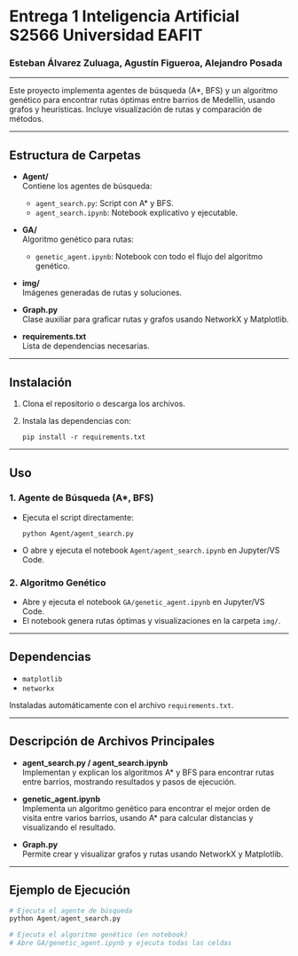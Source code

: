 # Entrega 1 Inteligencia Artificial S2566 Universidad EAFIT
### Esteban Álvarez Zuluaga, Agustín Figueroa, Alejandro Posada

---

Este proyecto implementa agentes de búsqueda (A*, BFS) y un algoritmo genético para encontrar rutas óptimas entre barrios de Medellín, usando grafos y heurísticas. Incluye visualización de rutas y comparación de métodos.

---

## Estructura de Carpetas

- **Agent/**  
  Contiene los agentes de búsqueda:
  - `agent_search.py`: Script con A* y BFS.
  - `agent_search.ipynb`: Notebook explicativo y ejecutable.

- **GA/**  
  Algoritmo genético para rutas:
  - `genetic_agent.ipynb`: Notebook con todo el flujo del algoritmo genético.

- **img/**  
  Imágenes generadas de rutas y soluciones.

- **Graph.py**  
  Clase auxiliar para graficar rutas y grafos usando NetworkX y Matplotlib.

- **requirements.txt**  
  Lista de dependencias necesarias.

---

## Instalación

1. Clona el repositorio o descarga los archivos.
2. Instala las dependencias con:

   ```
   pip install -r requirements.txt
   ```

---

## Uso

### 1. Agente de Búsqueda (A*, BFS)

- Ejecuta el script directamente:
  ```
  python Agent/agent_search.py
  ```
- O abre y ejecuta el notebook `Agent/agent_search.ipynb` en Jupyter/VS Code.

### 2. Algoritmo Genético

- Abre y ejecuta el notebook `GA/genetic_agent.ipynb` en Jupyter/VS Code.
- El notebook genera rutas óptimas y visualizaciones en la carpeta `img/`.

---

## Dependencias

- `matplotlib`
- `networkx`

Instaladas automáticamente con el archivo `requirements.txt`.

---

## Descripción de Archivos Principales

- **agent_search.py / agent_search.ipynb**  
  Implementan y explican los algoritmos A* y BFS para encontrar rutas entre barrios, mostrando resultados y pasos de ejecución.

- **genetic_agent.ipynb**  
  Implementa un algoritmo genético para encontrar el mejor orden de visita entre varios barrios, usando A* para calcular distancias y visualizando el resultado.

- **Graph.py**  
  Permite crear y visualizar grafos y rutas usando NetworkX y Matplotlib.

---

## Ejemplo de Ejecución

```python
# Ejecuta el agente de búsqueda
python Agent/agent_search.py

# Ejecuta el algoritmo genético (en notebook)
# Abre GA/genetic_agent.ipynb y ejecuta todas las celdas
```


